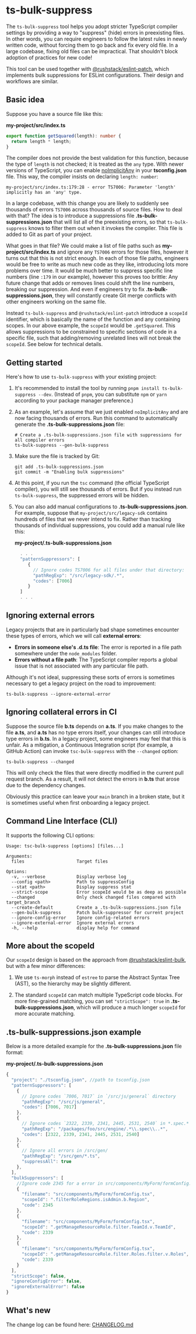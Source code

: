 # ts-bulk-suppress

The `ts-bulk-suppress` tool helps you adopt stricter TypeScript compiler settings by providing a way to "suppress" (hide) errors in preexisting files.  In other words, you can require engineers to follow the latest rules in newly written code, without forcing them to go back and fix every old file. In a large codebase, fixing old files can be impractical. That shouldn't block adoption of practices for new code!

This tool can be used together with [@rushstack/eslint-patch](https://www.npmjs.com/package/@rushstack/eslint-patch#eslint-bulk-suppressions-feature), which implements bulk suppressions for ESLint configurations.  Their design and workflows are similar.

## Basic idea

Suppose you have a source file like this:

**my-project/src/index.ts**
```ts
export function getSquared(length): number {
  return length * length;
}
```

The compiler does not provide the best validation for this function, because the type of `length` is not checked; it is treated as the `any` type.  With newer versions of TypeScript, you can enable [noImplicitAny](https://www.typescriptlang.org/tsconfig/noImplicitAny.html) in your **tsconfig.json** file.  This way, the compiler insists on declaring `length: number`:

```
my-project/src/index.ts:179:28 - error TS7006: Parameter 'length' implicitly has an 'any' type.
```

In a large codebase, with this change you are likely to suddenly see thousands of errors `TS7006` across thousands of source files.  How to deal with that?  The idea is to introduce a suppressions file **.ts-bulk-suppressions.json** that will list all of the preexisting errors, so that `ts-bulk-suppress` knows to filter them out when it invokes the compiler.  This file is added to Git as part of your project. 

What goes in that file?  We could make a list of file paths such as **my-project/src/index.ts** and ignore any `TS7006` errors for those files, however it turns out that this is not strict enough.  In each of those file paths, engineers would be free to write as much new code as they like, introducing lots more problems over time.  It would be much better to suppress specific line numbers (line `:179` in our example), however this proves too brittle:  Any future change that adds or removes lines could shift the line numbers, breaking our suppression.  And even if engineers try to fix **.ts-bulk-suppressions.json**, they will constantly create Git merge conflicts with other engineers working on the same file.

Instead `ts-bulk-suppress` and `@rushstack/eslint-patch` introduce a `scopeId` identifier, which is basically the name of the function and any containing scopes.  In our above example, the `scopeId` would be `.getSquared`.  This allows suppressions to be constrained to specific sections of code in a specific file, such that adding/removing unrelated lines will not break the `scopeId`.  See below for technical details.

## Getting started

Here's how to use `ts-bulk-suppress` with your existing project:

1. It's recommended to install the tool by running `pnpm install ts-bulk-suppress --dev`.  (Instead of `pnpm`, you can substitute `npm` or `yarn` according to your package manager preference.)

2. As an example, let's assume that we just enabled `noImplicitAny` and are now facing thousands of errors.  Run this command to automatically generate the **.ts-bulk-suppressions.json** file:

   ```shell
   # Create a .ts-bulk-suppressions.json file with suppressions for all compiler errors
   ts-bulk-suppress --gen-bulk-suppress
   ```

3. Make sure the file is tracked by Git:
  
   ```shell
   git add .ts-bulk-suppressions.json
   git commit -m "Enabling bulk suppressions"
   ```

4. At this point, if you run the `tsc` command (the official TypeScript compiler), you will still see thousands of errors.  But if you instead run `ts-bulk-suppress`, the suppressed errors will be hidden.

5. You can also add manual configurations to **.ts-bulk-suppressions.json**.  For example, suppose that `my-project/src/legacy-sdk` contains hundreds of files that we never intend to fix.  Rather than tracking thousands of individual suppressions, you could add a manual rule like this:

   **my-project/.ts-bulk-suppressions.json**
   ```js
     . . .
     "patternSuppressors": [
        {
          // Ignore codes TS7006 for all files under that directory:
          "pathRegExp": "/src/legacy-sdk/.*",
          "codes": [7006]
        }
     ]
     . . .
   ```

## Ignoring external errors

Legacy projects that are in particularly bad shape sometimes encounter these types of errors, which we will call **external errors**:

- **Errors in someone else's .d.ts file**:  The error is reported in a file path somewhere under the `node_modules` folder.
- **Errors without a file path**:  The TypeScript compiler reports a global issue that is not associated with any particular file path.

Although it's not ideal, suppressing these sorts of errors is sometimes necessary to get a legacy project on the road to improvement:

```shell
ts-bulk-suppress --ignore-external-error
```

## Ignoring collateral errors in CI

Suppose the source file **b.ts** depends on **a.ts**.  If you make changes to the file **a.ts**, and **a.ts** has no type errors itself, your changes can still introduce type errors in **b.ts**.  In a legacy project, some engineers may feel that this is unfair.  As a mitigation, a Continuous Integration script (for example, a GitHub Action) can invoke `tsc-bulk-suppress` with the `--changed` option:

```shell
ts-bulk-suppress --changed
```

This will only check the files that were directly modified in the current pull request branch. As a result, it will not detect the errors in **b.ts** that arose due to the dependency changes.  

Obviously this practice can leave your `main` branch in a broken state, but it is sometimes useful when first onboarding a legacy project.


## Command Line Interface (CLI)

It supports the following CLI options:

```log
Usage: tsc-bulk-suppress [options] [files...]

Arguments:
  files                    Target files

Options:
  -v, --verbose            Display verbose log
  --config <path>          Path to suppressConfig
  --stat <path>            Display suppress stat
  --strict-scope           Error scopeId would be as deep as possible
  --changed                Only check changed files compared with target_branch
  --create-default         Create a .ts-bulk-suppressions.json file
  --gen-bulk-suppress      Patch bulk-suppressor for current project
  --ignore-config-error    Ignore config-related errors
  --ignore-external-error  Ignore external errors
  -h, --help               display help for command
```

## More about the scopeId

Our `scopeId` design is based on the approach from [@rushstack/eslint-bulk](https://github.com/microsoft/rushstack/tree/main/eslint/eslint-bulk), but with a few minor differences:

1. We use `ts-morph` instead of `estree` to parse the Abstract Syntax Tree (AST), so the hierarchy may be slightly different.

2. The standard `scopeId` can match multiple TypeScript code blocks. For more fine-grained matching, you can set `"strictScope": true` in **.ts-bulk-suppressions.json**, which will produce a much longer `scopeId` for more accurate matching.

## .ts-bulk-suppressions.json example

Below is a more detailed example for the **.ts-bulk-suppressions.json** file format:

 **my-project/.ts-bulk-suppressions.json**
```js
{
  "project": "./tsconfig.json", //path to tsconfig.json
  "patternSuppressors": [
    {
      // Ignore codes `7006, 7017` in `/src/js/general` directory
      "pathRegExp": "/src/js/general",
      "codes": [7006, 7017]
    },
    {
      // Ignore codes `2322, 2339, 2341, 2445, 2531, 2540` in *.spec.* files located in `/packages/foo/src/engine/`
      "pathRegExp": "/packages/foo/src/engine/.*\\.spec\\..*",
      "codes": [2322, 2339, 2341, 2445, 2531, 2540]
    },
    {
      // Ignore all errors in /src/gen/
      "pathRegExp": "/src/gen/*.ts",
      "suppressAll": true
    },
  ],
  "bulkSuppressors": [
    //Ignore code 2345 for a error in src/components/MyForm/formConfig.tsx with a scopeId: .filterRoleRegions.isAdmin.b.Region
    {
      "filename": "src/components/MyForm/formConfig.tsx",
      "scopeId": ".filterRoleRegions.isAdmin.b.Region",
      "code": 2345
    },
    {
      "filename": "src/components/MyForm/formConfig.tsx",
      "scopeId": ".getManageResourceRole.filter.TeamId.v.TeamId",
      "code": 2339
    },
    {
      "filename": "src/components/MyForm/formConfig.tsx",
      "scopeId": ".getManageResourceRole.filter.Roles.filter.v.Roles",
      "code": 2339
    }
  ],
  "strictScope": false,
  "ignoreConfigError": false,
  "ignoreExternalError": false
}
```

## What's new

The change log can be found here: [CHANGELOG.md](https://github.com/tiktok/ts-bulk-suppress/blob/main/CHANGELOG.md)
